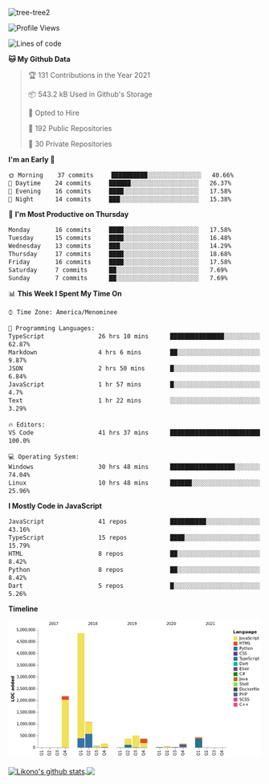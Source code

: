 ![tree-tree2](https://user-images.githubusercontent.com/15727947/99866266-688a6380-2b75-11eb-958b-273006b198d8.jpg)


<!--START_SECTION:waka-->
![Profile Views](http://img.shields.io/badge/Profile%20Views-0-blue)

![Lines of code](https://img.shields.io/badge/From%20Hello%20World%20I%27ve%20Written-10.3%20million%20lines%20of%20code-blue)

**🐱 My Github Data** 

> 🏆 131 Contributions in the Year 2021
 > 
> 📦 543.2 kB Used in Github's Storage 
 > 
> 💼 Opted to Hire
 > 
> 📜 192 Public Repositories 
 > 
> 🔑 30 Private Repositories  
 > 
**I'm an Early 🐤** 

```text
🌞 Morning    37 commits     ██████████░░░░░░░░░░░░░░░   40.66% 
🌆 Daytime    24 commits     ██████░░░░░░░░░░░░░░░░░░░   26.37% 
🌃 Evening    16 commits     ████░░░░░░░░░░░░░░░░░░░░░   17.58% 
🌙 Night      14 commits     ███░░░░░░░░░░░░░░░░░░░░░░   15.38%

```
📅 **I'm Most Productive on Thursday** 

```text
Monday       16 commits     ████░░░░░░░░░░░░░░░░░░░░░   17.58% 
Tuesday      15 commits     ████░░░░░░░░░░░░░░░░░░░░░   16.48% 
Wednesday    13 commits     ███░░░░░░░░░░░░░░░░░░░░░░   14.29% 
Thursday     17 commits     ████░░░░░░░░░░░░░░░░░░░░░   18.68% 
Friday       16 commits     ████░░░░░░░░░░░░░░░░░░░░░   17.58% 
Saturday     7 commits      ██░░░░░░░░░░░░░░░░░░░░░░░   7.69% 
Sunday       7 commits      ██░░░░░░░░░░░░░░░░░░░░░░░   7.69%

```


📊 **This Week I Spent My Time On** 

```text
⌚︎ Time Zone: America/Menominee

💬 Programming Languages: 
TypeScript               26 hrs 10 mins      ███████████████░░░░░░░░░░   62.87% 
Markdown                 4 hrs 6 mins        ██░░░░░░░░░░░░░░░░░░░░░░░   9.87% 
JSON                     2 hrs 50 mins       █░░░░░░░░░░░░░░░░░░░░░░░░   6.84% 
JavaScript               1 hr 57 mins        █░░░░░░░░░░░░░░░░░░░░░░░░   4.7% 
Text                     1 hr 22 mins        ░░░░░░░░░░░░░░░░░░░░░░░░░   3.29%

🔥 Editors: 
VS Code                  41 hrs 37 mins      █████████████████████████   100.0%

💻 Operating System: 
Windows                  30 hrs 48 mins      ██████████████████░░░░░░░   74.04% 
Linux                    10 hrs 48 mins      ██████░░░░░░░░░░░░░░░░░░░   25.96%

```

**I Mostly Code in JavaScript** 

```text
JavaScript               41 repos            ██████████░░░░░░░░░░░░░░░   43.16% 
TypeScript               15 repos            ████░░░░░░░░░░░░░░░░░░░░░   15.79% 
HTML                     8 repos             ██░░░░░░░░░░░░░░░░░░░░░░░   8.42% 
Python                   8 repos             ██░░░░░░░░░░░░░░░░░░░░░░░   8.42% 
Dart                     5 repos             █░░░░░░░░░░░░░░░░░░░░░░░░   5.26%

```


**Timeline**

![Chart not found](https://raw.githubusercontent.com/ianlikono/ianlikono/main/charts/bar_graph.png) 


<!--END_SECTION:waka-->


<a href="https://github.com/ianlikono">
  <img align="center" src="https://github-readme-stats.anuraghazra1.vercel.app/api?username=ianlikono&show_icons=true&include_all_commits=true&theme=material-palenight" alt="Likono's github stats" />
</a>
<a href="https://github.com/ianlikono">
  <img align="center" src="https://github-readme-stats.anuraghazra1.vercel.app/api/top-langs/?username=ianlikono&layout=compact&theme=material-palenight" />
</a>


